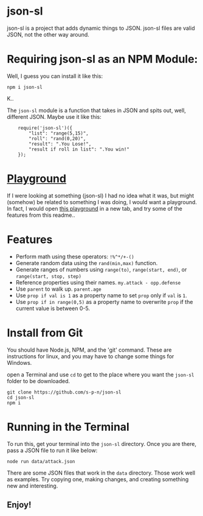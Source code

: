 # json-sl
json-sl is a project that adds dynamic things to JSON. json-sl
files are valid JSON, not the other way around.

# Requiring json-sl as an NPM Module:
Well, I guess you can install it like this:
```
npm i json-sl
```

K..

The `json-sl` module is a function that takes in JSON and spits out, well, different JSON. Maybe use it like this:
```
    require('json-sl')({
        "list": "range(5,15)",
        "roll": "rand(0,20)",
        "result": ".You Lose!",
        "result if roll in list": ".You win!"
    });
```

# [Playground](https://s-p-n.github.io/json-sl/playground.html)
If I were looking at something (json-sl) I had no idea what it was, but might (somehow) be related to something I was doing, I would want a playground. In fact, I would open [this playground](https://s-p-n.github.io/json-sl/playground.html) in a new tab, and try some of the features from this readme..


# Features
* Perform math using these operators: `!%^*/+-()`
* Generate random data using the `rand(min,max)` function.
* Generate ranges of numbers using `range(to)`, `range(start, end)`, or `range(start, stop, step)`
* Reference properties using their names. `my.attack - opp.defense`
* Use `parent` to walk up. `parent.age`
* Use `prop if val is 1` as a property name to set `prop` only if `val` is `1`.
* Use `prop if in range(0,5)` as a property name to overwrite `prop` if the current value is between 0-5.


# Install from Git
You should have Node.js, NPM, and the 'git' command.
These are instructions for linux, and you may have to 
change some things for Windows.

open a Terminal and use `cd` to get to the place where 
you want the `json-sl` folder to be downloaded.
```
git clone https://github.com/s-p-n/json-sl
cd json-sl
npm i
```


# Running in the Terminal
To run this, get your terminal into the `json-sl` directory.
Once you are there, pass a JSON file to run it like below:
```
node run data/attack.json
```

There are some JSON files that work in the `data` directory.
Those work well as examples. Try copying one, making changes,
and creating something new and interesting.



## Enjoy!
